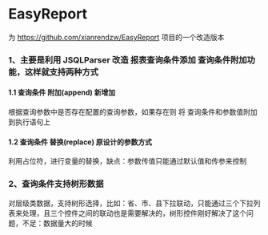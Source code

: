EasyReport
==========

为 https://github.com/xianrendzw/EasyReport 项目的一个改造版本

### 1、主要是利用 JSQLParser 改造 报表查询条件添加 查询条件附加功能，这样就支持两种方式
#### 1.1 查询条件 附加(append) 新增加
根据查询参数中是否存在配置的查询参数，如果存在则 将 查询条件和参数值附加到执行语句上
#### 1.2 查询条件 替换(replace) 原设计的参数方式
 利用占位符，进行变量的替换，缺点：参数传值只能通过默认值和传参来控制
### 2、查询条件支持树形数据
对层级类数据，支持树形选择，比如：省、市、县下拉联动，只能通过三个下拉列表来处理，且三个控件之间的联动也是需要解决的，树形控件刚好解决了这个问题，不足：数据量大的时候
